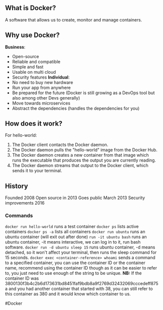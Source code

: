 ## What is Docker?

A software that allows us to create, monitor and manage containers. 

## Why use Docker?
**Business**:
- Open-source
- Reliable and compatible
- Simple and fast
- Usable on multi cloud
- Security features
**Individual**:
- No need to buy new hardware
- Run your app from anywhere
- Be prepared for the future (Docker is still growing as a DevOps tool but also among other Devs generally)
- Move towards microservices
- Abstract the dependencies (handles the dependencies for you)

## How does it work?

For hello-world:
 1. The Docker client contacts the Docker daemon.
 2. The Docker daemon pulls the "hello-world" image from the Docker Hub.
 3. The Docker daemon creates a new container from that image which runs the executable that produces the output you are currently reading.
 4. The Docker daemon streams that output to the Docker client, which sends it to your terminal.



## History
Founded 2008
Open source in 2013
Goes public March 2013
Security improvements 2016


### Commands
`docker run hello-world` runs a test container
`docker ps` lists active containers
`docker ps -a` lists all containers
`docker run ubuntu` runs an ubuntu container (will exit out after done)
`run -it ubuntu bash` runs an ubuntu container, -it means interactive, we can log in to it, run bash software.
`docker run -d ubuntu sleep 15` runs ubuntu container, -d means detached, so it won't affect your terminal, then runs the sleep command for 15 seconds. 
`docker exec <container-reference> whoami` sends a command to a specified container, you can use the container ID or the container name, recommend using the container ID though as it can be easier to refer to, you just need to use enough of the string to be unique. 
	**NB:** If the container ID was 3800130f3b4c2b6d173631bd8451faf9bdb8a9f2769d32432069cccedeff875a and you had another container that started with 38, you can still refer to this container as 380 and it would know which container to us.




#Docker